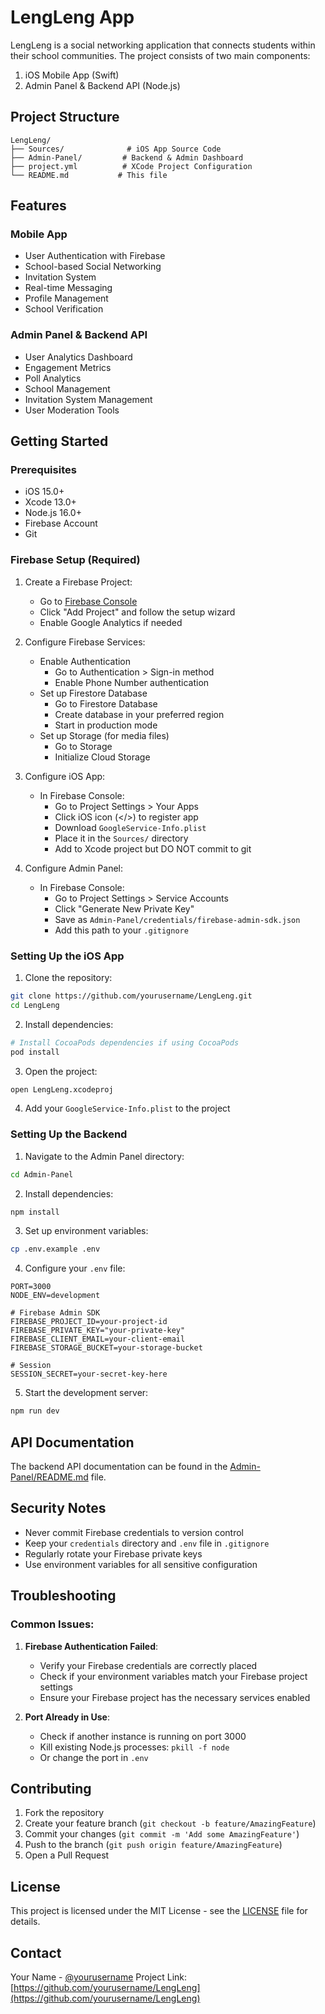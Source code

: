 # LengLeng App

LengLeng is a social networking application that connects students within their school communities. The project consists of two main components:

1. iOS Mobile App (Swift)
2. Admin Panel & Backend API (Node.js)

## Project Structure

```
LengLeng/
├── Sources/              # iOS App Source Code
├── Admin-Panel/         # Backend & Admin Dashboard
├── project.yml          # XCode Project Configuration
└── README.md           # This file
```

## Features

### Mobile App
- User Authentication with Firebase
- School-based Social Networking
- Invitation System
- Real-time Messaging
- Profile Management
- School Verification

### Admin Panel & Backend API
- User Analytics Dashboard
- Engagement Metrics
- Poll Analytics
- School Management
- Invitation System Management
- User Moderation Tools

## Getting Started

### Prerequisites
- iOS 15.0+
- Xcode 13.0+
- Node.js 16.0+
- Firebase Account
- Git

### Firebase Setup (Required)

1. Create a Firebase Project:
   - Go to [Firebase Console](https://console.firebase.google.com/)
   - Click "Add Project" and follow the setup wizard
   - Enable Google Analytics if needed

2. Configure Firebase Services:
   - Enable Authentication
     - Go to Authentication > Sign-in method
     - Enable Phone Number authentication
   - Set up Firestore Database
     - Go to Firestore Database
     - Create database in your preferred region
     - Start in production mode
   - Set up Storage (for media files)
     - Go to Storage
     - Initialize Cloud Storage

3. Configure iOS App:
   - In Firebase Console:
     - Go to Project Settings > Your Apps
     - Click iOS icon (</>) to register app
     - Download `GoogleService-Info.plist`
     - Place it in the `Sources/` directory
     - Add to Xcode project but DO NOT commit to git

4. Configure Admin Panel:
   - In Firebase Console:
     - Go to Project Settings > Service Accounts
     - Click "Generate New Private Key"
     - Save as `Admin-Panel/credentials/firebase-admin-sdk.json`
     - Add this path to your `.gitignore`

### Setting Up the iOS App

1. Clone the repository:
```bash
git clone https://github.com/yourusername/LengLeng.git
cd LengLeng
```

2. Install dependencies:
```bash
# Install CocoaPods dependencies if using CocoaPods
pod install
```

3. Open the project:
```bash
open LengLeng.xcodeproj
```

4. Add your `GoogleService-Info.plist` to the project

### Setting Up the Backend

1. Navigate to the Admin Panel directory:
```bash
cd Admin-Panel
```

2. Install dependencies:
```bash
npm install
```

3. Set up environment variables:
```bash
cp .env.example .env
```

4. Configure your `.env` file:
```
PORT=3000
NODE_ENV=development

# Firebase Admin SDK
FIREBASE_PROJECT_ID=your-project-id
FIREBASE_PRIVATE_KEY="your-private-key"
FIREBASE_CLIENT_EMAIL=your-client-email
FIREBASE_STORAGE_BUCKET=your-storage-bucket

# Session
SESSION_SECRET=your-secret-key-here
```

5. Start the development server:
```bash
npm run dev
```

## API Documentation

The backend API documentation can be found in the [Admin-Panel/README.md](Admin-Panel/README.md) file.

## Security Notes

- Never commit Firebase credentials to version control
- Keep your `credentials` directory and `.env` file in `.gitignore`
- Regularly rotate your Firebase private keys
- Use environment variables for all sensitive configuration

## Troubleshooting

### Common Issues:

1. **Firebase Authentication Failed**:
   - Verify your Firebase credentials are correctly placed
   - Check if your environment variables match your Firebase project settings
   - Ensure your Firebase project has the necessary services enabled

2. **Port Already in Use**:
   - Check if another instance is running on port 3000
   - Kill existing Node.js processes: `pkill -f node`
   - Or change the port in `.env`

## Contributing

1. Fork the repository
2. Create your feature branch (`git checkout -b feature/AmazingFeature`)
3. Commit your changes (`git commit -m 'Add some AmazingFeature'`)
4. Push to the branch (`git push origin feature/AmazingFeature`)
5. Open a Pull Request

## License

This project is licensed under the MIT License - see the [LICENSE](LICENSE) file for details.

## Contact

Your Name - [@yourusername](https://twitter.com/yourusername)
Project Link: [https://github.com/yourusername/LengLeng](https://github.com/yourusername/LengLeng) 